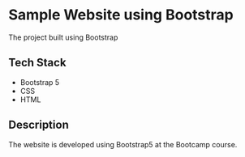 # Sample Website using Bootstrap

The project built using Bootstrap 


## Tech Stack

- Bootstrap 5
- CSS
- HTML

## Description

The website is developed using Bootstrap5 at the Bootcamp course.


